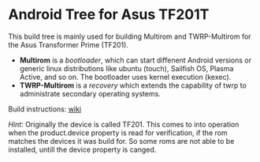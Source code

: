
Android Tree for Asus TF201T
============================

This build tree is mainly used for building Multirom and TWRP-Multirom for the 
Asus Transformer Prime (TF201).

* **Multirom** is a *bootloader*, which can start diffenent Android versions or generic 
linux distributions like ubuntu (touch), Sailfish OS, Plasma Active, and so on. The
bootloader uses kernel execution (kexec).
* **TWRP-Multirom** is a *recovery* which extends the capability of twrp to administrate 
secondary operating systems.

Build instructions: [wiki](https://github.com/gophix/android_device_asus_tf201t/wiki)

*Hint*: Originally the device is called TF201. This comes to into operation when the 
product.device property is read for verification, if the rom matches the
devices it was build for.
So some roms are not able to be installed, untill the device property is canged.

